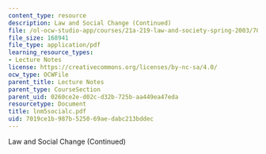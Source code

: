 ```yaml
---
content_type: resource
description: Law and Social Change (Continued)
file: /ol-ocw-studio-app/courses/21a-219-law-and-society-spring-2003/7019ce1b987b525069aedabc213bddec_lnm5socialc.pdf
file_size: 168941
file_type: application/pdf
learning_resource_types:
- Lecture Notes
license: https://creativecommons.org/licenses/by-nc-sa/4.0/
ocw_type: OCWFile
parent_title: Lecture Notes
parent_type: CourseSection
parent_uid: 0260ce2e-d02c-d32b-725b-aa449ea47eda
resourcetype: Document
title: lnm5socialc.pdf
uid: 7019ce1b-987b-5250-69ae-dabc213bddec
---
```

Law and Social Change (Continued)